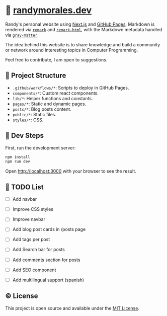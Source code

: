 # :rocket: [randymorales.dev](https://randymorales.dev)

Randy's personal website using [Next.js](https://nextjs.org/) and [GitHub Pages](https://pages.github.com/). Markdown is rendered via [`remark`](https://remark.js.org/) and [`remark-html`](https://github.com/remarkjs/remark-html), with the Markdown metadata handled via [`gray-matter`](https://github.com/jonschlinkert/gray-matter).

The idea behind this website is to share knowledge and build a community or network around interesting topics in Computer Programming.

Feel free to contribute, I am open to suggestions.


## :office: Project Structure

- `.github/workflows/*`: Scripts to deploy in GitHub Pages.
- `components/*`: Custom react components.
- `lib/*`: Helper functions and constants.
- `pages/*`: Static and dynamic pages.
- `posts/*`: Blog posts content.
- `public/*`: Static files.
- `styles/*`: CSS.


## :wrench: Dev Steps

First, run the development server:

```bash
npm install
npm run dev
```

Open [http://localhost:3000](http://localhost:3000) with your browser to see the result.


## :pencil: TODO List

- [ ] Add navbar
- [ ] Improve CSS styles
- [ ] Improve navbar
- [ ] Add blog post cards in /posts page
- [ ] Add tags per post
- [ ] Add Search bar for posts
- [ ] Add comments section for posts
- [ ] Add SEO component
- [ ] Add multilingual support (spanish)


## :copyright: License

This project is open source and available under the [MIT License](LICENSE).
